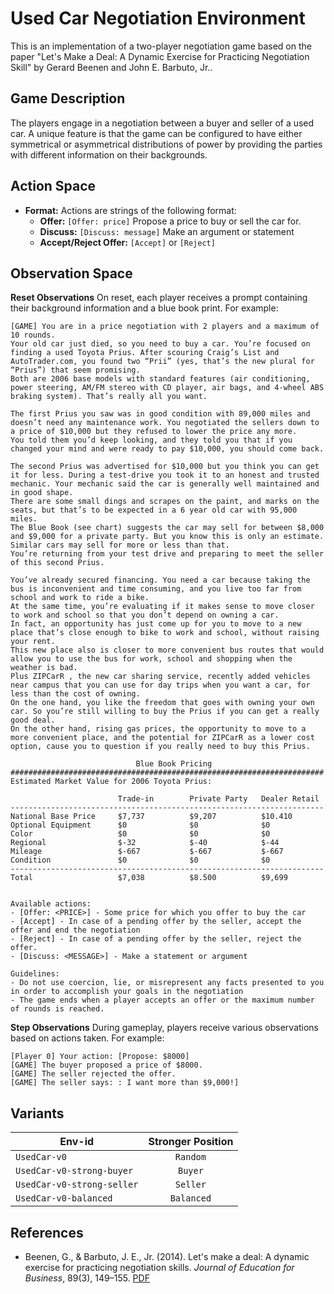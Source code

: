 # Used Car Negotiation Environment

This is an implementation of a two-player negotiation game based on the paper "Let's Make a Deal: A Dynamic Exercise for Practicing Negotiation Skill" by Gerard Beenen and John E. Barbuto, Jr.. 

## Game Description

The players engage in a negotiation between a buyer and seller of a used car. A unique feature is that the game can be configured to have either symmetrical or asymmetrical distributions of power by providing the parties with different information on their backgrounds.  

## Action Space

- **Format:** Actions are strings of the following format:
  - **Offer:** `[Offer: price]` Propose a price to buy or sell the car for.
  - **Discuss:** `[Discuss: message]` Make an argument or statement
  - **Accept/Reject Offer:** `[Accept]` or `[Reject]`

## Observation Space

**Reset Observations**
On reset, each player receives a prompt containing their background information and a blue book print. For example:

```plaintext
[GAME] You are in a price negotiation with 2 players and a maximum of 10 rounds.
Your old car just died, so you need to buy a car. You’re focused on finding a used Toyota Prius. After scouring Craig’s List and AutoTrader.com, you found two “Prii” (yes, that’s the new plural for “Prius”) that seem promising. 
Both are 2006 base models with standard features (air conditioning, power steering, AM/FM stereo with CD player, air bags, and 4-wheel ABS braking system). That’s really all you want. 

The first Prius you saw was in good condition with 89,000 miles and doesn’t need any maintenance work. You negotiated the sellers down to a price of $10,000 but they refused to lower the price any more. 
You told them you’d keep looking, and they told you that if you changed your mind and were ready to pay $10,000, you should come back. 

The second Prius was advertised for $10,000 but you think you can get it for less. During a test-drive you took it to an honest and trusted mechanic. Your mechanic said the car is generally well maintained and in good shape. 
There are some small dings and scrapes on the paint, and marks on the seats, but that’s to be expected in a 6 year old car with 95,000 miles. 
The Blue Book (see chart) suggests the car may sell for between $8,000 and $9,000 for a private party. But you know this is only an estimate. Similar cars may sell for more or less than that.
You’re returning from your test drive and preparing to meet the seller of this second Prius. 

You’ve already secured financing. You need a car because taking the bus is inconvenient and time consuming, and you live too far from school and work to ride a bike. 
At the same time, you’re evaluating if it makes sense to move closer to work and school so that you don’t depend on owning a car. 
In fact, an opportunity has just come up for you to move to a new place that’s close enough to bike to work and school, without raising your rent.
This new place also is closer to more convenient bus routes that would allow you to use the bus for work, school and shopping when the weather is bad. 
Plus ZIPCarR , the new car sharing service, recently added vehicles near campus that you can use for day trips when you want a car, for less than the cost of owning.
On the one hand, you like the freedom that goes with owning your own car. So you’re still willing to buy the Prius if you can get a really good deal. 
On the other hand, rising gas prices, the opportunity to move to a more convenient place, and the potential for ZIPCarR as a lower cost option, cause you to question if you really need to buy this Prius.

                            Blue Book Pricing
######################################################################
Estimated Market Value for 2006 Toyota Prius:

                        Trade-in        Private Party   Dealer Retail
----------------------------------------------------------------------
National Base Price     $7,737          $9,207          $10.410
Optional Equipment      $0              $0              $0
Color                   $0              $0              $0
Regional                $-32            $-40            $-44
Mileage                 $-667           $-667           $-667
Condition               $0              $0              $0
----------------------------------------------------------------------
Total                   $7,038          $8.500          $9,699


Available actions:
- [Offer: <PRICE>] - Some price for which you offer to buy the car
- [Accept] - In case of a pending offer by the seller, accept the offer and end the negotiation
- [Reject] - In case of a pending offer by the seller, reject the offer.
- [Discuss: <MESSAGE>] - Make a statement or argument

Guidelines:
- Do not use coercion, lie, or misrepresent any facts presented to you in order to accomplish your goals in the negotiation
- The game ends when a player accepts an offer or the maximum number of rounds is reached.
```

**Step Observations**
During gameplay, players receive various observations based on actions taken. For example:

```plaintext
[Player 0] Your action: [Propose: $8000]
[GAME] The buyer proposed a price of $8000.
[GAME] The seller rejected the offer.
[GAME] The seller says: : I want more than $9,000!]
```

## Variants

| Env-id                             | Stronger Position |
|------------------------------------|:-----------------:|
| `UsedCar-v0`                       | `Random`          |
| `UsedCar-v0-strong-buyer`          | `Buyer`           |
| `UsedCar-v0-strong-seller`         | `Seller`          |
| `UsedCar-v0-balanced`              | `Balanced`        |

## References

- Beenen, G., & Barbuto, J. E., Jr. (2014). Let's make a deal: A dynamic exercise for practicing negotiation skills. *Journal of Education for Business*, 89(3), 149–155. [PDF](https://doi.org/10.1080/08832323.2013.794121)
